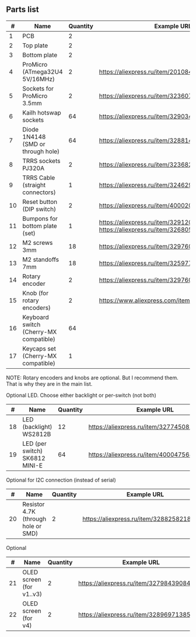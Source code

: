 ## Parts list

| #  | Name                                   | Quantity | Example URL                                           |
|----|----------------------------------------|----------|-------------------------------------------------------|
| 1  | PCB                                    | 2        | |
| 2  | Top plate                              | 2        | |
| 3  | Bottom plate                           | 2        | |
| 4  | ProMicro (ATmega32U4 5V/16MHz)         | 2        | https://aliexpress.ru/item/2010847161.html            |
| 5  | Sockets for ProMicro 3.5mm             | 2        | https://aliexpress.ru/item/32360715483.html           |
| 6  | Kailh hotswap sockets                  | 64       | https://aliexpress.ru/item/32903471019.html           |
| 7  | Diode 1N4148 (SMD or through hole)     | 64       | https://aliexpress.ru/item/32881432301.html           |
| 8  | TRRS sockets PJ320A                    | 2        | https://aliexpress.ru/item/32368285821.html           |
| 9  | TRRS Cable (straight connectors)       | 1        | https://aliexpress.ru/item/32462922130.html           |
| 10 | Reset button (DIP switch)              | 2        | https://aliexpress.ru/item/4000209910403.html         |
| 11 | Bumpons for bottom plate (set)         | 1        | https://aliexpress.ru/item/32912066603.html or https://aliexpress.ru/item/32680543746.html |
| 12 | M2 screws 3mm                          | 18       | https://aliexpress.ru/item/32976056190.html           |
| 13 | M2 standoffs 7mm                       | 18       | https://aliexpress.ru/item/32597776358.html           |
| 14 | Rotary encoder                         | 2        | https://aliexpress.ru/item/32976046900.html           |
| 15 | Knob (for rotary encoders)             | 2        | https://www.aliexpress.com/item/33004945608.html      |
| 16 | Keyboard switch (Cherry-MX compatible) | 64       | |
| 17 | Keycaps set (Cherry-MX compatible)     | 1        | |

NOTE: Rotary encoders and knobs are optional. But I recommend them. That is why they are in the main list.

Optional LED. Choose either backlight or per-switch (not both)

| #  | Name                                | Quantity | Example URL                                           |
|----|-------------------------------------|----------|-------------------------------------------------------|
| 18 | LED (backlight) WS2812B             | 12       | https://aliexpress.ru/item/32774508291.html           |
| 19 | LED (per switch) SK6812 MINI-E      | 64       | https://aliexpress.ru/item/4000475685852.html         |

Optional for I2C connection (instead of serial)

| #  | Name                                 | Quantity | Example URL                                           |
|----|--------------------------------------|----------|-------------------------------------------------------|
| 20 | Resistor 4.7K (through hole or SMD)  | 2        | https://aliexpress.ru/item/32882582185.html           |

Optional

| #  | Name                          | Quantity | Example URL                                           |
|----|-------------------------------|----------|-------------------------------------------------------|
| 21 | OLED screen (for v1..v3)      | 2        | https://aliexpress.ru/item/32798439084.html           |
| 22 | OLED screen (for v4)          | 2        | https://aliexpress.ru/item/32896971385.html           |
